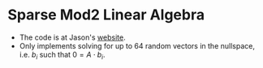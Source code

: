 

# Sparse Mod2 Linear Algebra

* The code is at Jason's <a class="http" href="http://www.boo.net/~jasonp/qs.html">website</a>. 
* Only implements solving for up to 64 random vectors in the nullspace, i.e. $b_i$ such that $0 = A \cdot b_i$. 